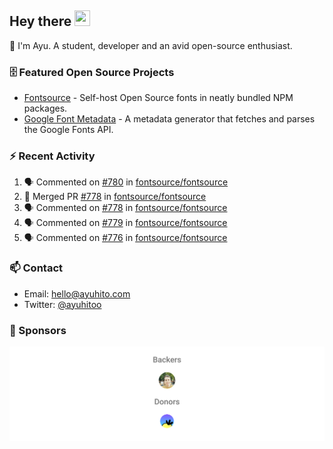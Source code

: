 ## Hey there <img src="https://media.giphy.com/media/hvRJCLFzcasrR4ia7z/giphy.gif" width="25" height="25">

📝 I'm Ayu. A student, developer and an avid open-source enthusiast.

### 🗄 Featured Open Source Projects

- [Fontsource](https://github.com/fontsource/fontsource) - Self-host Open Source fonts in neatly bundled NPM packages.
- [Google Font Metadata](https://github.com/fontsource/google-font-metadata) - A metadata generator that fetches and parses the Google Fonts API.

### ⚡ Recent Activity

<!--START_SECTION:activity-->

1. 🗣 Commented on [#780](https://github.com/fontsource/fontsource/pull/780#issuecomment-1642696825) in [fontsource/fontsource](https://github.com/fontsource/fontsource)
2. 🎉 Merged PR [#778](https://github.com/fontsource/fontsource/pull/778) in [fontsource/fontsource](https://github.com/fontsource/fontsource)
3. 🗣 Commented on [#778](https://github.com/fontsource/fontsource/pull/778#issuecomment-1642675924) in [fontsource/fontsource](https://github.com/fontsource/fontsource)
4. 🗣 Commented on [#779](https://github.com/fontsource/fontsource/issues/779#issuecomment-1642671336) in [fontsource/fontsource](https://github.com/fontsource/fontsource)
5. 🗣 Commented on [#776](https://github.com/fontsource/fontsource/issues/776#issuecomment-1642665928) in [fontsource/fontsource](https://github.com/fontsource/fontsource)
<!--END_SECTION:activity-->

### 📫 Contact

- Email: hello@ayuhito.com
- Twitter: [@ayuhitoo](https://twitter.com/ayuhitoo)

### :sparkling_heart: Sponsors

<p align="center">
  <a href="https://cdn.jsdelivr.net/gh/ayuhito/ayuhito/sponsors.svg">
    <img src='https://raw.githubusercontent.com/ayuhito/ayuhito/master/sponsors.svg'/>
  </a>
</p>
